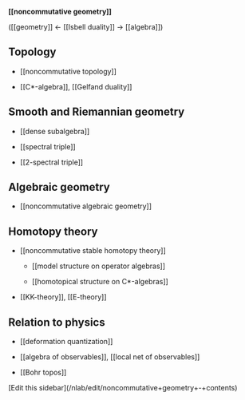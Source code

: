 
**[[noncommutative geometry]]**

([[geometry]] $\leftarrow$ [[Isbell duality]] $\to$ [[algebra]])

## Topology

* [[noncommutative topology]]

* [[C*-algebra]], [[Gelfand duality]]

## Smooth and Riemannian geometry

* [[dense subalgebra]]

* [[spectral triple]]

* [[2-spectral triple]]

## Algebraic geometry

* [[noncommutative algebraic geometry]]

## Homotopy theory

* [[noncommutative stable homotopy theory]]

  * [[model structure on operator algebras]]

  * [[homotopical structure on C*-algebras]]

* [[KK-theory]], [[E-theory]]

## Relation to physics

* [[deformation quantization]]

* [[algebra of observables]], [[local net of observables]]

* [[Bohr topos]]

<div markdown="1">[Edit this sidebar](/nlab/edit/noncommutative+geometry+-+contents)</div>
